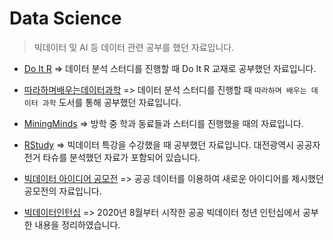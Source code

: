 # Data Science

> 빅데이터 및 AI 등 데이터 관련 공부를 했던 자료입니다.

* [Do It R](./DoitR) => 데이터 분석 스터디를 진행할 때 Do It R 교재로 공부했던 자료입니다.
* [따라하며배우는데이터과학](./따라하며배우는데이터과학) => 데이터 분석 스터디를 진행할 때 `따라하며 배우는 데이터 과학` 도서를 통해 공부했던 자료입니다.
* [MiningMinds](./MiningMinds) => 방학 중 학과 동료들과 스터디를 진행했을 때의 자료입니다.
* [RStudy](./RStudy) => 빅데이터 특강을 수강했을 때 공부했던 자료입니다. 대전광역시 공공자전거 타슈를 분석했던 자료가 포함되어 있습니다.
* [빅데이터 아이디어 공모전](./빅데이터_아이디어_공모전) => 공공 데이터를 이용하여 새로운 아이디어를 제시했던 공모전의 자료입니다.

* [빅데이터인턴십](./빅데이터인턴십) => 2020년 8월부터 시작한 공공 빅데이터 청년 인턴십에서 공부한 내용을 정리하였습니다.